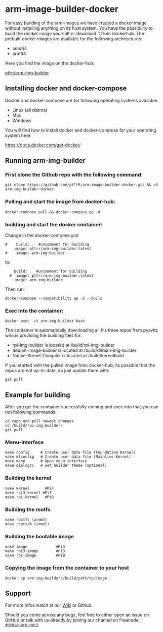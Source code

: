 # arm-image-builder-docker

For easy building of the arm-images we have created a docker image without installing anything on its host system.
You have the possibility to build the docker image yourself or download it from dockerhub.
The prebuilt docker images are available for the following architectures:
* amd64
* arm64

Here you find the image on the docker-hub:

[pttrr/arm-img-builder](https://hub.docker.com/repository/docker/pttrr/arm-img-builder)

## Installing docker and docker-compose

Docker and docker-compose are for following operating systems available:

* Linux (all distros)
* Mac
* Windows

You will find how to install docker and docker-compose for your operating system here:

https://docs.docker.com/get-docker/

## Running arm-img-builder

### First clone the Github repo with the following command:

`git clone https://github.com/ptTrR/arm-image-builder-docker.git && cd arm-img-builder-docker`

### Pulling and start the image from docker-hub:

`docker-compose pull && docker-compose up -d`

### building and start the docker container:
Change in the docker-compose.yml:
```
#    build: .  #uncomment for building
    image: pttrr/arm-img-builder:latest
#    image: arm-img-builder
```
to:
```
    build: .  #uncomment for building
  #  image: pttrr/arm-img-builder:latest
    image: arm-img-builder
```
Then run:

`docker-compose --compatibility up -d --build`

### Exec into the container:

`docker exec -it arm-img-builder bash`

The container is automatically downloading all his three repos from pyavitz who is providing the building files for:

* rpi-img-builder is located at /build/rpi-img-builder
* debian-image-builder is located at /build/debian-img-builder
* Native-Kernel-Compiler is located at /build/kernelbuild

If you started with the pulled image from docker-hub, its possible that the repos are not up-to-date, so just update them with:

`git pull`

## Example for building

After you got the container successfully running and exec into that you can run following commands:
```
cd repo and pull newest changes
cd /build/rpi-img-builder/
git pull
```

### Menu-Interface
```
make config     # Create user data file (Foundation Kernel)
make mlconfig   # Create user data file (Mainline Kernel)
make menu       # Open menu interface
make dialogrc   # Set builder theme (optional)
```

### Building the kernel
```
make kernel       #Pi4
make rpi3-kernel #Pi3
make rpi-kernel   #Pi0
```
### Building the rootfs
```
make rootfs (arm64)
make rootsv6 (armel)
```
### Building the bootable image
```
make image             #Pi4
make rpi3-image        #Pi3
make rpi-image         #Pi0
```
### Copying the image from the container to your host

```
docker cp arm-img-builder:/build/path/to/image .
```

## Support

For more infos watch at our [Wiki](https://wiki.arm-image-builder.xyz/) or Github.

Should you come across any bugs, feel free to either open an issue on GitHub or talk with us directly by joining our channel on Freenode; [`#debianarm-port`](irc://irc.freenode.net/#debianarm-port)
